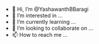 - 👋 Hi, I’m @YashawanthBBaragi
- 👀 I’m interested in ...
- 🌱 I’m currently learning ...
- 💞️ I’m looking to collaborate on ...
- 📫 How to reach me ...

<!---
YashawanthBBaragi/YashawanthBBaragi is a ✨ special ✨ repository because its `README.md` (this file) appears on your GitHub profile.
You can click the Preview link to take a look at your changes.
--->
